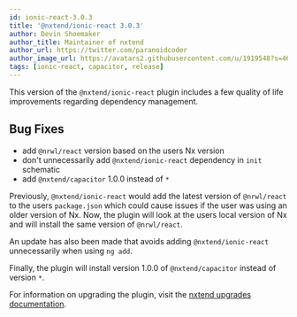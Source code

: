 ```yaml
---
id: ionic-react-3.0.3
title: '@nxtend/ionic-react 3.0.3'
author: Devin Shoemaker
author_title: Maintainer of nxtend
author_url: https://twitter.com/paranoidcoder
author_image_url: https://avatars2.githubusercontent.com/u/1919548?s=460&u=e8799ad545249d59bf57b7ee35a8841825004ca0&v=4
tags: [ionic-react, capacitor, release]
---
```


This version of the `@nxtend/ionic-react` plugin includes a few quality of life improvements regarding dependency management.

## Bug Fixes

- add `@nrwl/react` version based on the users Nx version
- don't unnecessarily add `@nxtend/ionic-react` dependency in `init` schematic
- add `@nxtend/capacitor` 1.0.0 instead of `*`

<!--truncate-->

Previously, `@nxtend/ionic-react` would add the latest version of `@nrwl/react` to the users `package.json` which could cause issues if the user was using an older version of Nx. Now, the plugin will look at the users local version of Nx and will install the same version of `@nrwl/react`.

An update has also been made that avoids adding `@nxtend/ionic-react` unnecessarily when using `ng add`.

Finally, the plugin will install version 1.0.0 of `@nxtend/capacitor` instead of version `*`.

For information on upgrading the plugin, visit the [nxtend upgrades documentation](../docs/nxtend/upgrades).

